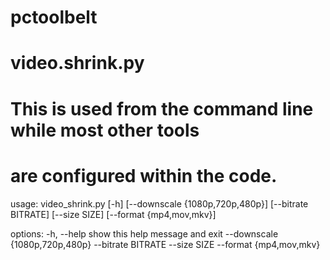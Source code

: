 # pctoolbelt

###
# video.shrink.py
##
# This is used from the command line while most other tools
# are configured within the code.
usage: video_shrink.py [-h] [--downscale {1080p,720p,480p}] [--bitrate BITRATE] [--size SIZE]
                       [--format {mp4,mov,mkv}]

options:
  -h, --help            show this help message and exit
  --downscale {1080p,720p,480p}
  --bitrate BITRATE
  --size SIZE
  --format {mp4,mov,mkv}

